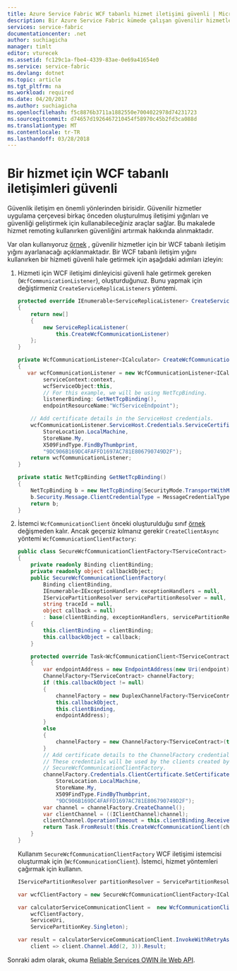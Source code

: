 ```yaml
---
title: Azure Service Fabric WCF tabanlı hizmet iletişimi güvenli | Microsoft Docs
description: Bir Azure Service Fabric kümede çalışan güvenilir hizmetler için WCF tabanlı iletişimleri güvenli hale getirmeye öğrenin.
services: service-fabric
documentationcenter: .net
author: suchiagicha
manager: timlt
editor: vturecek
ms.assetid: fc129c1a-fbe4-4339-83ae-0e69a41654e0
ms.service: service-fabric
ms.devlang: dotnet
ms.topic: article
ms.tgt_pltfrm: na
ms.workload: required
ms.date: 04/20/2017
ms.author: suchiagicha
ms.openlocfilehash: f5c8876b3711a1882550e7004022978d74231723
ms.sourcegitcommit: d74657d1926467210454f58970c45b2fd3ca088d
ms.translationtype: MT
ms.contentlocale: tr-TR
ms.lasthandoff: 03/28/2018
---
```

# <a name="secure-wcf-based-communications-for-a-service"></a>Bir hizmet için WCF tabanlı iletişimleri güvenli
Güvenlik iletişim en önemli yönlerinden birisidir. Güvenilir hizmetler uygulama çerçevesi birkaç önceden oluşturulmuş iletişimi yığınları ve güvenliği geliştirmek için kullanabileceğiniz araçlar sağlar. Bu makalede hizmet remoting kullanırken güvenliğini artırmak hakkında alınmaktadır.

Var olan kullanıyoruz [örnek](service-fabric-reliable-services-communication-wcf.md) , güvenilir hizmetler için bir WCF tabanlı iletişim yığını ayarlanacağı açıklanmaktadır. Bir WCF tabanlı iletişim yığını kullanırken bir hizmeti güvenli hale getirmek için aşağıdaki adımları izleyin:

1. Hizmeti için WCF iletişimi dinleyicisi güvenli hale getirmek gereken (`WcfCommunicationListener`), oluşturduğunuz. Bunu yapmak için değiştirmeniz `CreateServiceReplicaListeners` yöntemi.

    ```csharp
    protected override IEnumerable<ServiceReplicaListener> CreateServiceReplicaListeners()
    {
        return new[]
        {
            new ServiceReplicaListener(
                this.CreateWcfCommunicationListener)
        };
    }

    private WcfCommunicationListener<ICalculator> CreateWcfCommunicationListener(StatefulServiceContext context)
    {
       var wcfCommunicationListener = new WcfCommunicationListener<ICalculator>(
            serviceContext:context,
            wcfServiceObject:this,
            // For this example, we will be using NetTcpBinding.
            listenerBinding: GetNetTcpBinding(),
            endpointResourceName:"WcfServiceEndpoint");

        // Add certificate details in the ServiceHost credentials.
        wcfCommunicationListener.ServiceHost.Credentials.ServiceCertificate.SetCertificate(
            StoreLocation.LocalMachine,
            StoreName.My,
            X509FindType.FindByThumbprint,
            "9DC906B169DC4FAFFD1697AC781E806790749D2F");
        return wcfCommunicationListener;
    }

    private static NetTcpBinding GetNetTcpBinding()
    {
        NetTcpBinding b = new NetTcpBinding(SecurityMode.TransportWithMessageCredential);
        b.Security.Message.ClientCredentialType = MessageCredentialType.Certificate;
        return b;
    }
    ```
2. İstemci `WcfCommunicationClient` önceki oluşturulduğu sınıf [örnek](service-fabric-reliable-services-communication-wcf.md) değişmeden kalır. Ancak geçersiz kılmanız gerekir `CreateClientAsync` yöntemi `WcfCommunicationClientFactory`:

    ```csharp
    public class SecureWcfCommunicationClientFactory<TServiceContract> : WcfCommunicationClientFactory<TServiceContract> where TServiceContract : class
    {
        private readonly Binding clientBinding;
        private readonly object callbackObject;
        public SecureWcfCommunicationClientFactory(
            Binding clientBinding,
            IEnumerable<IExceptionHandler> exceptionHandlers = null,
            IServicePartitionResolver servicePartitionResolver = null,
            string traceId = null,
            object callback = null)
            : base(clientBinding, exceptionHandlers, servicePartitionResolver,traceId,callback)
        {
            this.clientBinding = clientBinding;
            this.callbackObject = callback;
        }

        protected override Task<WcfCommunicationClient<TServiceContract>> CreateClientAsync(string endpoint, CancellationToken cancellationToken)
        {
            var endpointAddress = new EndpointAddress(new Uri(endpoint));
            ChannelFactory<TServiceContract> channelFactory;
            if (this.callbackObject != null)
            {
                channelFactory = new DuplexChannelFactory<TServiceContract>(
                this.callbackObject,
                this.clientBinding,
                endpointAddress);
            }
            else
            {
                channelFactory = new ChannelFactory<TServiceContract>(this.clientBinding, endpointAddress);
            }
            // Add certificate details to the ChannelFactory credentials.
            // These credentials will be used by the clients created by
            // SecureWcfCommunicationClientFactory.  
            channelFactory.Credentials.ClientCertificate.SetCertificate(
                StoreLocation.LocalMachine,
                StoreName.My,
                X509FindType.FindByThumbprint,
                "9DC906B169DC4FAFFD1697AC781E806790749D2F");
            var channel = channelFactory.CreateChannel();
            var clientChannel = ((IClientChannel)channel);
            clientChannel.OperationTimeout = this.clientBinding.ReceiveTimeout;
            return Task.FromResult(this.CreateWcfCommunicationClient(channel));
        }
    }
    ```

    Kullanım `SecureWcfCommunicationClientFactory` WCF iletişimi istemcisi oluşturmak için (`WcfCommunicationClient`). İstemci, hizmet yöntemleri çağırmak için kullanın.

    ```csharp
    IServicePartitionResolver partitionResolver = ServicePartitionResolver.GetDefault();

    var wcfClientFactory = new SecureWcfCommunicationClientFactory<ICalculator>(clientBinding: GetNetTcpBinding(), servicePartitionResolver: partitionResolver);

    var calculatorServiceCommunicationClient =  new WcfCommunicationClient(
        wcfClientFactory,
        ServiceUri,
        ServicePartitionKey.Singleton);

    var result = calculatorServiceCommunicationClient.InvokeWithRetryAsync(
        client => client.Channel.Add(2, 3)).Result;
    ```

Sonraki adım olarak, okuma [Reliable Services OWIN ile Web API](service-fabric-reliable-services-communication-webapi.md).
